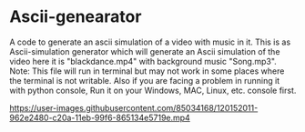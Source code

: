 # Ascii-genearator
A code to generate an ascii simulation of a video with music in it.
This is as Ascii-simulation generator which will generate an Ascii simulation of the video here it is "blackdance.mp4" with background music "Song.mp3".
Note: This file will run in terminal but may not work in some places where the terminal is not writable. Also if you are facing a problem in running it with python console, Run it on your Windows, MAC, Linux, etc. console first. 


https://user-images.githubusercontent.com/85034168/120152011-962e2480-c20a-11eb-99f6-865134e5719e.mp4


